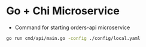 # Go + Chi Microservice

- Command for starting orders-api microservice

``` bash
go run cmd/api/main.go -config ./config/local.yaml

```
